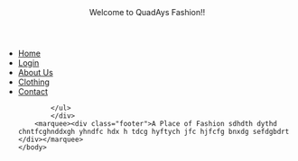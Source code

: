 <!doctype html>
<html>
	<head>
		<title>QuadAys Fashion</title>
		<link rel="stylesheet" href="../css/style1.css">
	</head>
	<body background="../images/pic.jpg">
		<header>
			Welcome to QuadAys Fashion!!
		</header>
		<div class="nav">
			<ul>
				<li><a href="#">Home</a></li>
				<li><a href="../Login Page/Index3.html">Login</a></li>
				<li><a href="../About Us Page/AboutUs.html">About Us</a></li>
				<li><a href="../Clothing/Clothing.html">Clothing</a></li>
				<li><a href="../Contact us/ContactUs.html">Contact</a></li>
				
			</ul>
			</div>
		<marquee><div class="footer">A Place of Fashion sdhdth dythd chntfcghnddxgh yhndfc hdx h tdcg hyftych jfc hjfcfg bnxdg sefdgbdrt </div></marquee>
	</body>
</html> 
